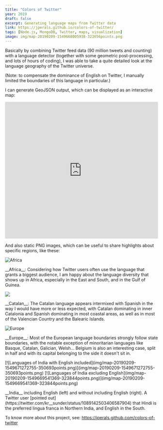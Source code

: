 ```yaml
---
title: "Colors of Twitter"
year: 2019
draft: false
excerpt: Generating language maps from Twitter data
link: https://jperals.github.io/colors-of-twitter/
tags: [Node.js, MongoDB, Twitter, maps, visualization]
image: img/map-20190209-1549668005938-323656points.png
---
```


Basically by combining Twitter feed data (90 million tweets and counting) with a language detector (together with some geometric post-processing, and lots of hours of coding), I was able to take a quite detailed look at the language geography of the Twitter universe.

(Note: to compensate the dominance of English on Twitter, I manually limited the boundaries of this language in particular.)

I can generate GeoJSON output, which can be displayed as an interactive map:

<iframe src="https://jperals.github.io/colors-of-twitter/#embed" width="100%" height="450" frameborder="0"></iframe>

And also static PNG images, which can be useful to share highlights about specific regions, like these:

<div>
<img alt="Africa" src="img/map-20190307-1551994567978-504409points.png"/>
</div>
<p class="img-comment">
__Africa__: Considering how Twitter users often use the language that grants a biggest audience, I am happy about the language diversity that shows up in Africa, especially in the East and South, and in the Gulf of Guinea.
</p>

<div>
<img class="full-width" src="img/map-20190307-1551990717706-504084points.png"/>
</div>
<p class="img-comment">
__Catalan__: The Catalan language appears intermixed with Spanish in the way I would have more or less expected, with Catalan dominating in inner Catalonia and Spanish dominating in most coastal areas, as well as in most of the Valencian Country and the Balearic Islands.
</p>

<div>
<img alt="Europe" src="img/map-20190307-1551993116891-504273points.png"/>
<div>
<p class="img-comment">
__Europe__: Most of the European language boundaries strongly follow state boundaries, with the notable exception of minoritarian languages like Basque, Catalan, Galician, Welsh... Belgium is also an interesting case, split in half and with its capital belonging to the side it doesn't sit in.
</p>


<div class="columns two-columns fit">
[![Languages of India with English included](img/map-20190209-1549671272755-350693points.png)](img/map-20190209-1549671272755-350693points.png)
[![Languages of India excluding English](img/map-20190209-1549669541369-323844points.png)](img/map-20190209-1549669541369-323844points.png)
</div>
<p class="img-comment">
__India__ including English (left) and without including English (right). A Twitter user [pointed out](https://twitter.com/kr__sunder/status/1089142503406587904) that Hindi is the preferred lingua franca in Northern India, and English in the South.
</p>

To know more about this project, see: https://jperals.github.com/colors-of-twitter